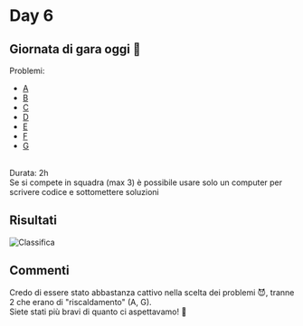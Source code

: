 # Day 6

## Giornata di gara oggi :tada:
Problemi:
<br>
* [A](https://open.kattis.com/contests/usc9o4/problems/hello)
* [B](https://open.kattis.com/contests/usc9o4/problems/brexitnegotiations)
* [C](https://open.kattis.com/contests/usc9o4/problems/shatteredcake)
* [D](https://open.kattis.com/contests/usc9o4/problems/dicecup)
* [E](https://open.kattis.com/contests/usc9o4/problems/frosting)
* [F](https://open.kattis.com/contests/usc9o4/problems/flowerytrails)
* [G](https://open.kattis.com/contests/usc9o4/problems/cold)

<br>Durata: 2h
<br>Se si compete in squadra (max 3) è possibile usare solo un computer per scrivere codice e sottomettere soluzioni

## Risultati
![Classifica](https://github.com/oii-unitn/palestradialgoritmi2018/blob/master/base/intro-day6/media/classifica.png)

## Commenti
Credo di essere stato abbastanza cattivo nella scelta dei problemi :smiling_imp:, tranne 2 che erano di "riscaldamento" (A, G). 
<br>
Siete stati più bravi di quanto ci aspettavamo! :tada:
